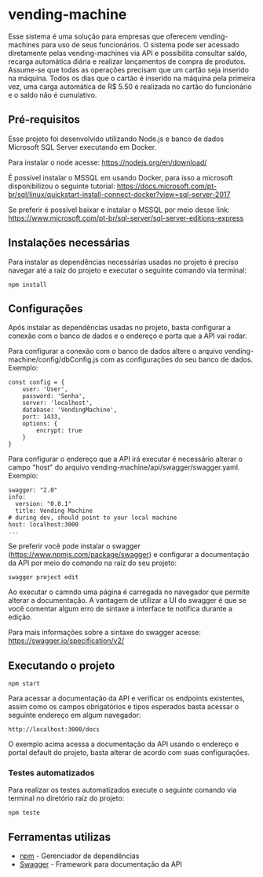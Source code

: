 # vending-machine

Esse sistema é uma solução para empresas que oferecem vending-machines para uso de seus funcionários. O sistema pode ser acessado diretamente pelas vending-machines via API e possibilita consultar saldo, recarga automática diária e realizar lançamentos de compra de produtos. Assume-se que todas as operações precisam que um cartão seja inserido na máquina. Todos os dias que o cartão é inserido na máquina pela primeira vez, uma carga automática de R$ 5.50 é realizada no cartão do funcionário e o saldo não é cumulativo.

## Pré-requisitos

Esse projeto foi desenvolvido utilizando Node.js e banco de dados Microsoft SQL Server executando em Docker.

Para instalar o node acesse: https://nodejs.org/en/download/

É possível instalar o MSSQL em usando Docker, para isso a microsoft disponibilizou o seguinte tutorial: https://docs.microsoft.com/pt-br/sql/linux/quickstart-install-connect-docker?view=sql-server-2017

Se preferir é possível baixar e instalar o MSSQL por meio desse link: https://www.microsoft.com/pt-br/sql-server/sql-server-editions-express

## Instalações necessárias

Para instalar as dependências necessárias usadas no projeto é preciso navegar até a raíz do projeto e executar o seguinte comando via terminal:

```
npm install
```

## Configurações

Após instalar as dependências usadas no projeto, basta configurar a conexão com o banco de dados e o endereço e porta que a API vai rodar.

Para configurar a conexão com o banco de dados altere o arquivo vending-machine/config/dbConfig.js com as configurações do seu banco de dados. Exemplo:

```
const config = {
    user: 'User',
    password: 'Senha',
    server: 'localhost',
    database: 'VendingMachine',
    port: 1433,
    options: {
        encrypt: true
    }
}
```

Para configurar o endereço que a API irá executar é necessário alterar o campo "host" do arquivo vending-machine/api/swagger/swagger.yaml. Exemplo: 

```
swagger: "2.0"
info:
  version: "0.0.1"
  title: Vending Machine
# during dev, should point to your local machine
host: localhost:3000
...
```

Se preferir você pode instalar o swagger (https://www.npmjs.com/package/swagger) e configurar a documentação da API por meio do comando na raíz do seu projeto:

```
swagger project edit
```

Ao executar o camndo uma página é carregada no navegador que permite alterar a documentação. A vantagem de utilizar a UI do swagger é que se você comentar algum erro de sintaxe a interface te notifica durante a edição.

Para mais informações sobre a sintaxe do swagger acesse: https://swagger.io/specification/v2/

## Executando o projeto

```
npm start
```

Para acessar a documentação da API e verificar os endpoints existentes, assim como os campos obrigatórios e tipos esperados basta acessar o seguinte endereço em algum navegador:

```
http://localhost:3000/docs
```

O exemplo acima acessa a documentação da API usando o endereço e portal default do projeto, basta alterar de acordo com suas configurações.

### Testes automatizados

Para realizar os testes automatizados execute o seguinte comando via terminal no diretório raíz do projeto:

```
npm teste
```

## Ferramentas utilizas

* [npm](https://www.npmjs.com) - Gerenciador de dependências
* [Swagger](https://swagger.io) - Framework para documentação da API


